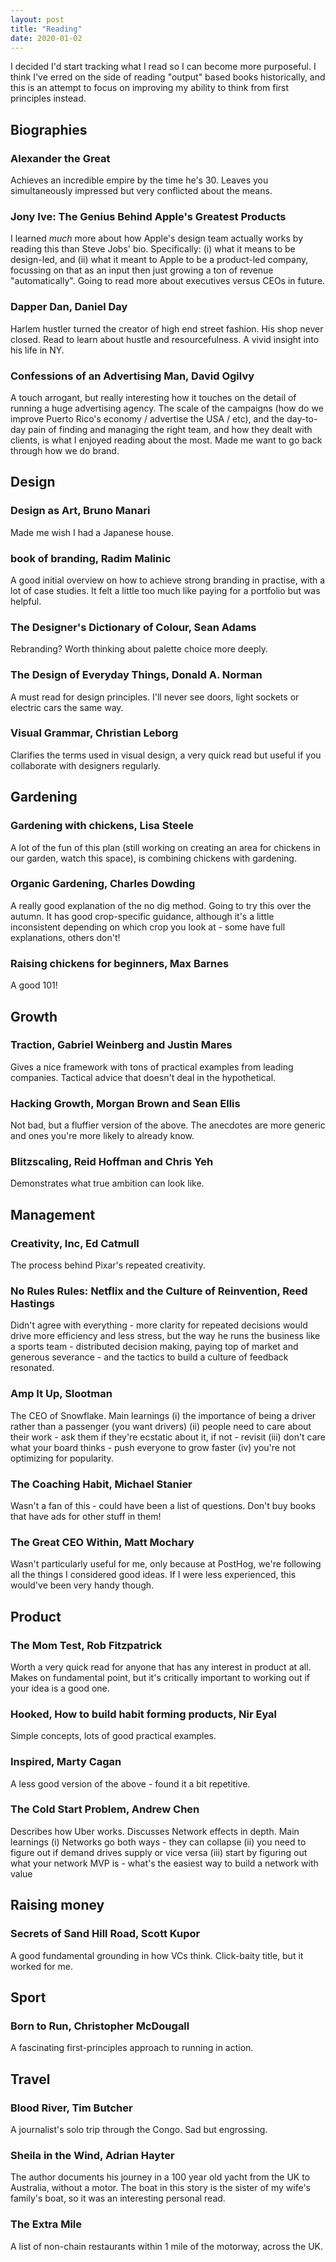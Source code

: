```yaml
---
layout: post
title: "Reading"
date: 2020-01-02
---
```


I decided I'd start tracking what I read so I can become more purposeful. I think I've erred on the side of reading "output" based books historically, and this is an attempt to focus on improving my ability to think from first principles instead.

## Biographies

### Alexander the Great

Achieves an incredible empire by the time he's 30. Leaves you simultaneously impressed but very conflicted about the means.

### Jony Ive: The Genius Behind Apple's Greatest Products

I learned _much_ more about how Apple's design team actually works by reading this than Steve Jobs' bio. Specifically: (i) what it means to be design-led, and (ii) what it meant to Apple to be a product-led company, focussing on that as an input then just growing a ton of revenue "automatically". Going to read more about executives versus CEOs in future.

### Dapper Dan, Daniel Day

Harlem hustler turned the creator of high end street fashion. His shop never closed. Read to learn about hustle and resourcefulness. A vivid insight into his life in NY.

### Confessions of an Advertising Man, David Ogilvy

A touch arrogant, but really interesting how it touches on the detail of running a huge advertising agency. The scale of the campaigns (how do we improve Puerto Rico's economy / advertise the USA / etc), and the day-to-day pain of finding and managing the right team, and how they dealt with clients, is what I enjoyed reading about the most. Made me want to go back through how we do brand.

## Design

### Design as Art, Bruno Manari

Made me wish I had a Japanese house.

### book of branding, Radim Malinic

A good initial overview on how to achieve strong branding in practise, with a lot of case studies. It felt a little too much like paying for a portfolio but was helpful.

### The Designer's Dictionary of Colour, Sean Adams

Rebranding? Worth thinking about palette choice more deeply.

### The Design of Everyday Things, Donald A. Norman

A must read for design principles. I'll never see doors, light sockets or electric cars the same way.

### Visual Grammar, Christian Leborg

Clarifies the terms used in visual design, a very quick read but useful if you collaborate with designers regularly.

## Gardening

### Gardening with chickens, Lisa Steele

A lot of the fun of this plan (still working on creating an area for chickens in our garden, watch this space), is combining chickens with gardening.

### Organic Gardening, Charles Dowding

A really good explanation of the no dig method. Going to try this over the autumn. It has good crop-specific guidance, although it's a little inconsistent depending on which crop you look at - some have full explanations, others don't!

### Raising chickens for beginners, Max Barnes

A good 101!

## Growth

### Traction, Gabriel Weinberg and Justin Mares

Gives a nice framework with tons of practical examples from leading companies. Tactical advice that doesn't deal in the hypothetical.

### Hacking Growth, Morgan Brown and Sean Ellis

Not bad, but a fluffier version of the above. The anecdotes are more generic and ones you're more likely to already know.

### Blitzscaling, Reid Hoffman and Chris Yeh

Demonstrates what true ambition can look like.

## Management

### Creativity, Inc, Ed Catmull

The process behind Pixar's repeated creativity.

### No Rules Rules: Netflix and the Culture of Reinvention, Reed Hastings

Didn't agree with everything - more clarity for repeated decisions would drive more efficiency and less stress, but the way he runs the business like a sports team - distributed decision making, paying top of market and generous severance - and the tactics to build a culture of feedback resonated.

### Amp It Up, Slootman

The CEO of Snowflake. Main learnings (i) the importance of being a driver rather than a passenger (you want drivers) (ii) people need to care about their work - ask them if they're ecstatic about it, if not - revisit (iii) don't care what your board thinks - push everyone to grow faster (iv) you're not optimizing for popularity.

### The Coaching Habit, Michael Stanier

Wasn't a fan of this - could have been a list of questions. Don't buy books that have ads for other stuff in them!

### The Great CEO Within, Matt Mochary

Wasn't particularly useful for me, only because at PostHog, we're following all the things I considered good ideas. If I were less experienced, this would've been very handy though.

## Product

### The Mom Test, Rob Fitzpatrick

Worth a very quick read for anyone that has any interest in product at all. Makes on fundamental point, but it's critically important to working out if your idea is a good one.

### Hooked, How to build habit forming products, Nir Eyal

Simple concepts, lots of good practical examples.

### Inspired, Marty Cagan

A less good version of the above - found it a bit repetitive.

### The Cold Start Problem, Andrew Chen

Describes how Uber works. Discusses Network effects in depth. Main learnings (i) Networks go both ways - they can collapse (ii) you need to figure out if demand drives supply or vice versa (iii) start by figuring out what your network MVP is - what's the easiest way to build a network with value

## Raising money

### Secrets of Sand Hill Road, Scott Kupor

A good fundamental grounding in how VCs think. Click-baity title, but it worked for me.

## Sport

### Born to Run, Christopher McDougall

A fascinating first-principles approach to running in action.

## Travel

### Blood River, Tim Butcher

A journalist's solo trip through the Congo. Sad but engrossing.

### Sheila in the Wind, Adrian Hayter

The author documents his journey in a 100 year old yacht from the UK to Australia, without a motor. The boat in this story is the sister of my wife's family's boat, so it was an interesting personal read.

### The Extra Mile

A list of non-chain restaurants within 1 mile of the motorway, across the UK.

